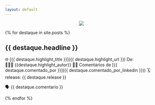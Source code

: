```yaml
---
layout: default
---
```

<p align="center"><img src="https://destaque.srebrasil.com/assets/destaques.gif"></p>

{% for destaque in site.posts %}

## **{{ destaque.headline }}**

🌐 [{{ destaque.highlight_title }}]({{ destaque.highlight_url }}) 
De: 👱🏼‍♂️ {{destaque.highlight_autor}}
:man_technologist: Comentários de [{{ destaque.comentado_por }}]({{ destaque.comentado_por_linkedin }}))
:spiral_calendar: release: {{ destaque.release }}

🗣️ {{ destaque.comentario }}

{% endfor %}